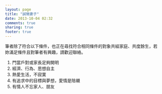 ```yaml
---
layout: page
title: "誠徵妻子"
date: 2013-10-04 02:32
comments: true
sharing: true
footer: true
---
```


筆者除了符合以下條件，也正在尋找符合相同條件的對象共組家庭、共度餘生，若妳滿足條件且對筆者有興趣，請歡迎聯絡。

1.  門當戶對或家長足夠開明
2.  經濟、行為、思想自主
3.  熱愛生活，不寂寞
4.  有追求中的目標與夢想，愛情是陪襯
5.  有情人不忘家人、朋友
